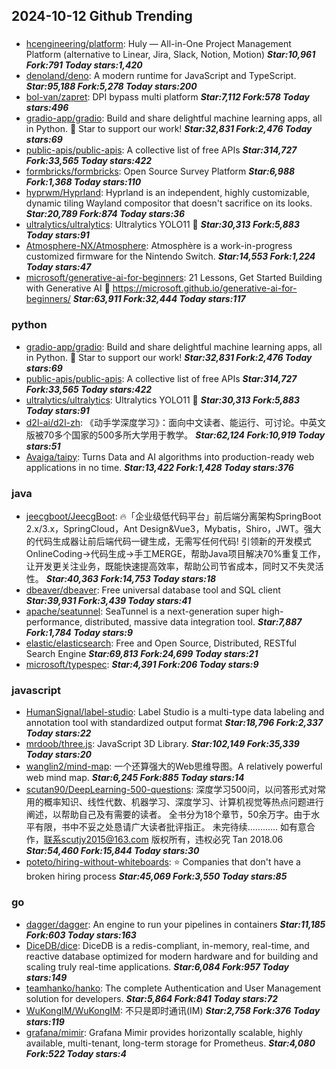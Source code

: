 ## 2024-10-12 Github Trending

### 
* [hcengineering/platform](https://github.com/hcengineering/platform): Huly — All-in-One Project Management Platform (alternative to Linear, Jira, Slack, Notion, Motion) ***Star:10,961 Fork:791 Today stars:1,420***
* [denoland/deno](https://github.com/denoland/deno): A modern runtime for JavaScript and TypeScript. ***Star:95,188 Fork:5,278 Today stars:200***
* [bol-van/zapret](https://github.com/bol-van/zapret): DPI bypass multi platform ***Star:7,112 Fork:578 Today stars:496***
* [gradio-app/gradio](https://github.com/gradio-app/gradio): Build and share delightful machine learning apps, all in Python. 🌟 Star to support our work! ***Star:32,831 Fork:2,476 Today stars:69***
* [public-apis/public-apis](https://github.com/public-apis/public-apis): A collective list of free APIs ***Star:314,727 Fork:33,565 Today stars:422***
* [formbricks/formbricks](https://github.com/formbricks/formbricks): Open Source Survey Platform ***Star:6,988 Fork:1,368 Today stars:110***
* [hyprwm/Hyprland](https://github.com/hyprwm/Hyprland): Hyprland is an independent, highly customizable, dynamic tiling Wayland compositor that doesn't sacrifice on its looks. ***Star:20,789 Fork:874 Today stars:36***
* [ultralytics/ultralytics](https://github.com/ultralytics/ultralytics): Ultralytics YOLO11 🚀 ***Star:30,313 Fork:5,883 Today stars:91***
* [Atmosphere-NX/Atmosphere](https://github.com/Atmosphere-NX/Atmosphere): Atmosphère is a work-in-progress customized firmware for the Nintendo Switch. ***Star:14,553 Fork:1,224 Today stars:47***
* [microsoft/generative-ai-for-beginners](https://github.com/microsoft/generative-ai-for-beginners): 21 Lessons, Get Started Building with Generative AI 🔗 https://microsoft.github.io/generative-ai-for-beginners/ ***Star:63,911 Fork:32,444 Today stars:117***

### python
* [gradio-app/gradio](https://github.com/gradio-app/gradio): Build and share delightful machine learning apps, all in Python. 🌟 Star to support our work! ***Star:32,831 Fork:2,476 Today stars:69***
* [public-apis/public-apis](https://github.com/public-apis/public-apis): A collective list of free APIs ***Star:314,727 Fork:33,565 Today stars:422***
* [ultralytics/ultralytics](https://github.com/ultralytics/ultralytics): Ultralytics YOLO11 🚀 ***Star:30,313 Fork:5,883 Today stars:91***
* [d2l-ai/d2l-zh](https://github.com/d2l-ai/d2l-zh): 《动手学深度学习》：面向中文读者、能运行、可讨论。中英文版被70多个国家的500多所大学用于教学。 ***Star:62,124 Fork:10,919 Today stars:51***
* [Avaiga/taipy](https://github.com/Avaiga/taipy): Turns Data and AI algorithms into production-ready web applications in no time. ***Star:13,422 Fork:1,428 Today stars:376***

### java
* [jeecgboot/JeecgBoot](https://github.com/jeecgboot/JeecgBoot): 🔥「企业级低代码平台」前后端分离架构SpringBoot 2.x/3.x，SpringCloud，Ant Design&Vue3，Mybatis，Shiro，JWT。强大的代码生成器让前后端代码一键生成，无需写任何代码! 引领新的开发模式OnlineCoding->代码生成->手工MERGE，帮助Java项目解决70%重复工作，让开发更关注业务，既能快速提高效率，帮助公司节省成本，同时又不失灵活性。 ***Star:40,363 Fork:14,753 Today stars:18***
* [dbeaver/dbeaver](https://github.com/dbeaver/dbeaver): Free universal database tool and SQL client ***Star:39,931 Fork:3,439 Today stars:41***
* [apache/seatunnel](https://github.com/apache/seatunnel): SeaTunnel is a next-generation super high-performance, distributed, massive data integration tool. ***Star:7,887 Fork:1,784 Today stars:9***
* [elastic/elasticsearch](https://github.com/elastic/elasticsearch): Free and Open Source, Distributed, RESTful Search Engine ***Star:69,813 Fork:24,699 Today stars:21***
* [microsoft/typespec](https://github.com/microsoft/typespec):  ***Star:4,391 Fork:206 Today stars:9***

### javascript
* [HumanSignal/label-studio](https://github.com/HumanSignal/label-studio): Label Studio is a multi-type data labeling and annotation tool with standardized output format ***Star:18,796 Fork:2,337 Today stars:22***
* [mrdoob/three.js](https://github.com/mrdoob/three.js): JavaScript 3D Library. ***Star:102,149 Fork:35,339 Today stars:20***
* [wanglin2/mind-map](https://github.com/wanglin2/mind-map): 一个还算强大的Web思维导图。A relatively powerful web mind map. ***Star:6,245 Fork:885 Today stars:14***
* [scutan90/DeepLearning-500-questions](https://github.com/scutan90/DeepLearning-500-questions): 深度学习500问，以问答形式对常用的概率知识、线性代数、机器学习、深度学习、计算机视觉等热点问题进行阐述，以帮助自己及有需要的读者。 全书分为18个章节，50余万字。由于水平有限，书中不妥之处恳请广大读者批评指正。 未完待续............ 如有意合作，联系scutjy2015@163.com 版权所有，违权必究 Tan 2018.06 ***Star:54,460 Fork:15,844 Today stars:30***
* [poteto/hiring-without-whiteboards](https://github.com/poteto/hiring-without-whiteboards): ⭐️ Companies that don't have a broken hiring process ***Star:45,069 Fork:3,550 Today stars:85***

### go
* [dagger/dagger](https://github.com/dagger/dagger): An engine to run your pipelines in containers ***Star:11,185 Fork:603 Today stars:163***
* [DiceDB/dice](https://github.com/DiceDB/dice): DiceDB is a redis-compliant, in-memory, real-time, and reactive database optimized for modern hardware and for building and scaling truly real-time applications. ***Star:6,084 Fork:957 Today stars:149***
* [teamhanko/hanko](https://github.com/teamhanko/hanko): The complete Authentication and User Management solution for developers. ***Star:5,864 Fork:841 Today stars:72***
* [WuKongIM/WuKongIM](https://github.com/WuKongIM/WuKongIM): 不只是即时通讯(IM) ***Star:2,758 Fork:376 Today stars:119***
* [grafana/mimir](https://github.com/grafana/mimir): Grafana Mimir provides horizontally scalable, highly available, multi-tenant, long-term storage for Prometheus. ***Star:4,080 Fork:522 Today stars:4***
